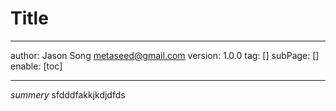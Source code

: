 # Title
---
author: Jason Song <metaseed@gmail.com>
version: 1.0.0
tag: []
subPage: []
enable: [toc]

---
*summery*
sfdddfakkjkdjdfds